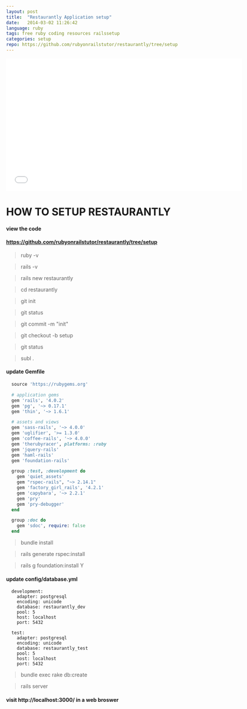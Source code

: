 ```yaml
---
layout: post
title:  "Restaurantly Application setup"
date:   2014-03-02 11:26:42
language: ruby
tags: free ruby coding resources railssetup
categories: setup
repo: https://github.com/rubyonrailstutor/restaurantly/tree/setup
---
```


<iframe width="640" height="360" src="//www.youtube.com/embed/haeJMoZFVrc?vq=hd1080" frameborder="0" allowfullscreen></iframe>

# HOW TO SETUP RESTAURANTLY

#### view the code
#### https://github.com/rubyonrailstutor/restaurantly/tree/setup


> ruby -v

> rails -v

> rails new restaurantly

> cd restaurantly

> git init

> git status

> git commit -m "init"

> git checkout -b setup

> git status

> subl .


#### update Gemfile


~~~ ruby
  source 'https://rubygems.org'

  # application gems
  gem 'rails', '4.0.2'
  gem 'pg', '~> 0.17.1'
  gem 'thin', '~> 1.6.1'

  # assets and views
  gem 'sass-rails', '~> 4.0.0'
  gem 'uglifier', '>= 1.3.0'
  gem 'coffee-rails', '~> 4.0.0'
  gem 'therubyracer', platforms: :ruby
  gem 'jquery-rails'
  gem 'haml-rails'
  gem 'foundation-rails'

  group :test, :development do
    gem 'quiet_assets'
    gem "rspec-rails", "~> 2.14.1"
    gem 'factory_girl_rails', '4.2.1'
    gem 'capybara', '~> 2.2.1'
    gem 'pry'
    gem 'pry-debugger'
  end

  group :doc do
    gem 'sdoc', require: false
  end
~~~ 

> bundle install

> rails generate rspec:install

> rails g foundation:install
> Y

#### update config/database.yml

~~~ 
  development:
    adapter: postgresql
    encoding: unicode
    database: restaurantly_dev
    pool: 5
    host: localhost
    port: 5432

  test:
    adapter: postgresql
    encoding: unicode
    database: restaurantly_test
    pool: 5
    host: localhost
    port: 5432
~~~ 

> bundle exec rake db:create

> rails server

#### visit http://localhost:3000/ in a web broswer

